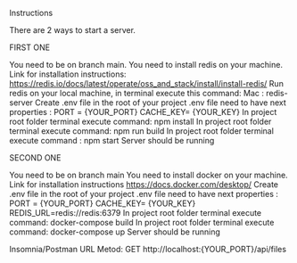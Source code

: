 Instructions

There are  2 ways to start a server. 

FIRST ONE

You need to be on branch main.
You need to install redis on your machine.
Link for installation instructions:
https://redis.io/docs/latest/operate/oss_and_stack/install/install-redis/
Run redis on your local machine, in terminal execute this command:
Mac :  redis-server
Create .env file in the root of your project 
.env file need to have next properties :
 PORT = {YOUR_PORT}
 CACHE_KEY= {YOUR_KEY} 
In project root folder terminal execute command: npm install
In project root folder terminal execute command: npm run build
In project root folder terminal execute command : npm start 
Server should be running 


SECOND ONE

You need to be on branch  main
You need to install docker on your machine.
Link for installation instructions
https://docs.docker.com/desktop/
Create .env file in the root of your project 
.env file need to have next properties  :
PORT = {YOUR_PORT}
CACHE_KEY= {YOUR_KEY} 
REDIS_URL=redis://redis:6379
In project root folder terminal execute command: docker-compose build
In project root folder terminal execute command: docker-compose up
Server should be running 

Insomnia/Postman URL
Metod: GET
http://localhost:{YOUR_PORT}/api/files

	
	
 		
	

